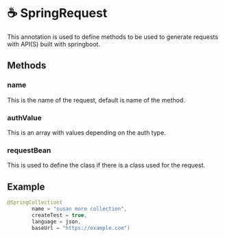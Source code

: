 # ☕️ SpringRequest
This annotation is used to define methods to be used to generate requests with API(S) built with springboot.

## Methods

### name
This is the name of the request, default is name of the method.

### authValue
This is an array with values depending on the auth type.

### requestBean
This is used to define the class if there is a class used for the request.


## Example
```java
@SpringCollection(
        name = "susan more collection", 
        createTest = true, 
        language = json,
        baseUrl = "https://example.com")
```
